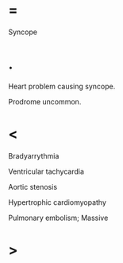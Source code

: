 # =

Syncope

# .

Heart problem causing syncope.

Prodrome uncommon.

# <

Bradyarrythmia

Ventricular tachycardia

Aortic stenosis

Hypertrophic cardiomyopathy

Pulmonary embolism; Massive

# >
